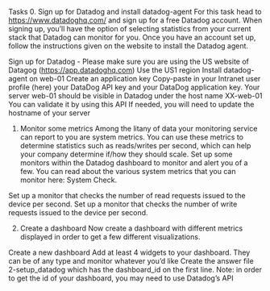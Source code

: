 Tasks
0. Sign up for Datadog and install datadog-agent
For this task head to https://www.datadoghq.com/ and sign up for a free Datadog account. When signing up, you’ll have the option of selecting statistics from your current stack that Datadog can monitor for you. Once you have an account set up, follow the instructions given on the website to install the Datadog agent.

Sign up for Datadog - Please make sure you are using the US website of Datagog (https://app.datadoghq.com)
Use the US1 region
Install datadog-agent on web-01
Create an application key
Copy-paste in your Intranet user profile (here) your DataDog API key and your DataDog application key.
Your server web-01 should be visible in Datadog under the host name XX-web-01
You can validate it by using this API
If needed, you will need to update the hostname of your server

1. Monitor some metrics
Among the litany of data your monitoring service can report to you are system metrics. You can use these metrics to determine statistics such as reads/writes per second, which can help your company determine if/how they should scale. Set up some monitors within the Datadog dashboard to monitor and alert you of a few. You can read about the various system metrics that you can monitor here: System Check.

Set up a monitor that checks the number of read requests issued to the device per second.
Set up a monitor that checks the number of write requests issued to the device per second.

2. Create a dashboard
Now create a dashboard with different metrics displayed in order to get a few different visualizations.

Create a new dashboard
Add at least 4 widgets to your dashboard. They can be of any type and monitor whatever you’d like
Create the answer file 2-setup_datadog which has the dashboard_id on the first line. Note: in order to get the id of your dashboard, you may need to use Datadog’s API
